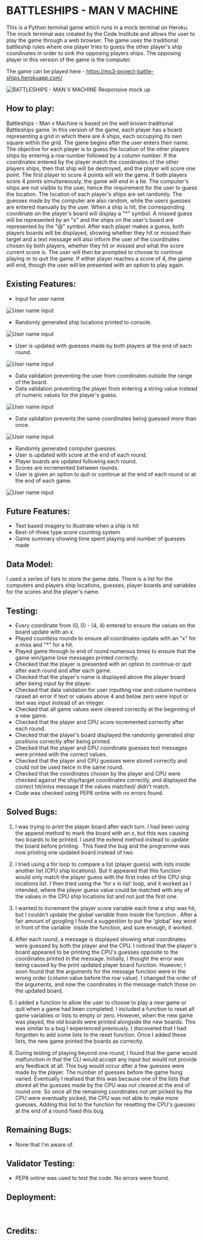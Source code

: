 # BATTLESHIPS - MAN V MACHINE

This is a Python terminal game which runs in a mock terminal on Heroku. The mock terminal was created by the Code Institute and allows the user to play the game through a web browser.
The game uses the traditional battleship rules where one player tries to guess the other player's ship coordinates in order to sink the opposing players ships. The opposing player in this version of the game is the computer.

The game can be played here - https://ms3-project-battle-ships.herokuapp.com/

![BATTLESHIPS - MAN V MACHINE Responsive mock up]( assets/images/responsive-mock-up.jpeg)

## How to play:

Battleships - Man v Machine is based on the well known traditional Battleships game. In this version of the game, each player has a board representing a grid in which there are 4 ships, each occupying its own square within the grid. The game begins after the user enters their name. The objective for each player is to guess the location of the other players ships by entering a row number followed by a column number. If the coordinates entered by the player match the coordinates of the other players ships, then that ship will be destroyed, and the player will score one point. The first player to score 4 points will win the game. If both players score 4 points simultaneously, the game will end in a tie. 
The computer's ships are not visible to the user, hence the requirement for the user to guess the location. The location of each player's ships are set randomly. The guesses made by the computer are also random, while the users guesses are entered manually by the user.
When a ship is hit, the corresponding coordinate on the player's board will display a "*" symbol. A missed guess will be represented by an "x" and the ships on the user's board are represented by the "@" symbol. After each player makes a guess, both players boards will be displayed, showing whether they hit or missed their target and a text message will also inform the user of the coordinates chosen by both players, whether they hit or missed and what the score current score is. The user will then be prompted to choose to continue playing or to quit the game. If either player reaches a score of 4, the game will end, though the user will be presented with an option to play again.

## Existing Features:
* Input for user name

![User name input]( assets/images/image-one.jpg)

* Randomly generated ship locations printed to console.

![User name input]( assets/images/image-two.jpg)

* User is updated with guesses made by both players at the end of each round.

![User name input]( assets/images/image-three.jpg)

* Data validation preventing the user from coordinates outside the range of the board.
* Data validation preventing the player from entering a string value instead of numeric values for the player's guess.

![User name input]( assets/images/image-three.jpg)

* Data validation prevents the same coordinates being guessed more than once.

![User name input]( assets/images/image-nine.jpg)

* Randomly generated computer guesses.
* User is updated with score at the end of each round.
* Player boards are updated following each round.
* Scores are incremented between rounds.
* User is given an option to quit or continue at the end of each round or at the end of each game.

![User name input]( assets/images/image-five.jpg)

## Future Features:
* Text based imagery to illustrate when a ship is hit
* Best-of-three type score counting system
* Game summary showing time spent playing and number of guesses made

## Data Model:
I used a series of lists to store the game data. There is a list for the computers and players ship locations, guesses, player boards and variables for the scores and the player's name.

## Testing:
* Every coordinate from (0, 0) - (4, 4) entered to ensure the values on the board update with an x.
* Played countless rounds to ensure all coordinates update with an "x" for a miss and "*" for a hit.
* Played game through to end of round numerous times to ensure that the game win/game lose messages printed correctly.
* Checked that the player is presented with an option to continue or quit after each round and after each game.
* Checked that the player's name is displayed above the player board after being input by the player.
* Checked that data validation for user inputting row and column numbers raised an error if text or values above 4 and below zero were input or text was input instead of an integer.
* Checked that all game values were cleared correctly at the beginning of a new game.
* Checked that the player and CPU score incremented correctly after each round.
* Checked that the player's board displayed the randomly generated ship positions correctly after being printed.
* Checked that the player and CPU coordinate guesses text messages were printed with the correct values.
* Checked that the player and CPU guesses were stored correctly and could not be used twice in the same round.
* Checked that the coordinates chosen by the player and CPU were checked against the ship/target coordinates correctly, and displayed the correct hit/miss message if the values matched/ didn't match.
* Code was checked using PEP8 online with no errors found.

## Solved Bugs:
1. I was trying to print the player board after each turn. I had been using the append method to mark the board with an x, but this was causing two boards to be printed. I used the extend method instead to update the board before printing.  This fixed the bug and the programme was now printing one updated board instead of two.

2. I tried using a for loop to compare a list (player guess) with lists inside another list (CPU ship locations). But it appeared that this function would only match the player guess with the first index of the CPU ship locations list. I then tried using the 'for x in list' loop, and it worked as I intended, where the player guess value could be matched with any of the values in the CPU ship locations list and not just the first one.

3. I wanted to increment the player score variable each time a ship was hit, but I couldn't update the global variable from inside the function . After a fair amount of googling I found a suggestion to put the 'global' key word in front of the variable  inside the function, and sure enough, it worked.

4. After each round, a message is displayed showing what coordinates were guessed by both the player and the CPU. I noticed that the player's board appeared to be printing the CPU's guesses opposite to the coordinates printed in the message. Initially, I thought the error was being caused by the print updated player board function. However, I soon found that the arguments for the message function were in the wrong order (column value before the row value). I changed the order of the arguments, and now the coordinates in the message match those on the updated board. 

5. I added a function to allow the user to choose to play a new game or quit when a game had been completed. I included a function to reset all game variables or lists to empty or zero. However, when the new game was played, the old boards were printed alongside the new boards. This was similar to a bug I experienced previously. I discovered that I had forgotten to add some lists to the reset function. Once I added these lists, the new game printed the boards as correctly.

6. During testing of playing beyond one round, I found that the game would malfunction in that the CLI would accept any input but would not provide any feedback at all. This bug would occur after a few guesses were made by the player. The number of guesses before the game hung varied. Eventually I realised that this was because one of the lists that stored all the guesses made by the CPU was not cleared at the end of round one. So once all the remaining coordinates not yet picked by the CPU were eventually picked, the CPU was not able to make more guesses. Adding this list to the function for resetting the CPU's guesses at the end of a round fixed this bug. 

## Remaining Bugs:
* None that I'm aware of.

## Validator Testing:
* PEP8 online was used to test the code. No errors were found.

## Deployment:
 

## Credits:
